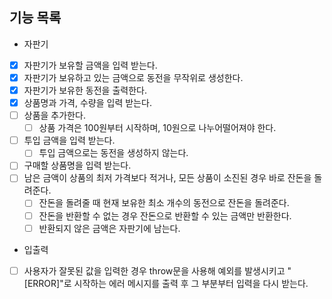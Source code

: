 ## 기능 목록

- 자판기
- [x] 자판기가 보유할 금액을 입력 받는다.
- [x] 자판기가 보유하고 있는 금액으로 동전을 무작위로 생성한다.
- [x] 자판기가 보유한 동전을 출력한다.
- [x] 상품명과 가격, 수량을 입력 받는다.
- [ ] 상품을 추가한다.
  - [ ] 상품 가격은 100원부터 시작하며, 10원으로 나누어떨어져야 한다.
- [ ] 투입 금액을 입력 받는다.
  - [ ] 투입 금액으로는 동전을 생성하지 않는다.
- [ ] 구매할 상품명을 입력 받는다.
- [ ] 남은 금액이 상품의 최저 가격보다 적거나, 모든 상품이 소진된 경우 바로 잔돈을 돌려준다.
  - [ ] 잔돈을 돌려줄 때 현재 보유한 최소 개수의 동전으로 잔돈을 돌려준다.
  - [ ] 잔돈을 반환할 수 없는 경우 잔돈으로 반환할 수 있는 금액만 반환한다.
  - [ ] 반환되지 않은 금액은 자판기에 남는다.
- 입출력
- [ ] 사용자가 잘못된 값을 입력한 경우 throw문을 사용해 예외를 발생시키고 "[ERROR]"로 시작하는 에러 메시지를 출력 후 그 부분부터 입력을 다시 받는다.
